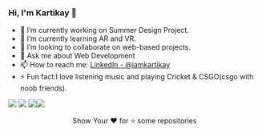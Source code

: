 ### Hi, I'm Kartikay 👋

- 🔭 I’m currently working on Summer Design Project.
- 🌱 I’m currently learning AR and VR.
- 👯 I’m looking to collaborate on web-based projects.
- 💬 Ask me about Web Development
- 📫 How to reach me: [LinkedIn - @iamkartikay](https://www.linkedin.com/in/iamkartikay/) 
- ⚡ Fun fact:I love listening music and playing Cricket & CSGO(csgo with noob friends). 


<img src="https://github-readme-stats.vercel.app/api?username=KARTIKAY-SARSWAT&&show_icons=true&theme=tokyonight"> <img src="https://github-readme-stats.vercel.app/api/top-langs/?username=KARTIKAY-SARSWAT&&show_icons=true&theme= synthwave">
<img src="https://github-readme-stats.vercel.app/api/pin/?username=KARTIKAY-SARSWAT&repo=notes&&show_icons=true&theme= dracula"><img src="https://github-readme-stats.vercel.app/api/pin/?username=KARTIKAY-SARSWAT&repo=ToDo-List&&show_icons=true&theme=gruvbox">
<p style="text-align:center">Show Your ❤ for ⭐ some repositories</p>
